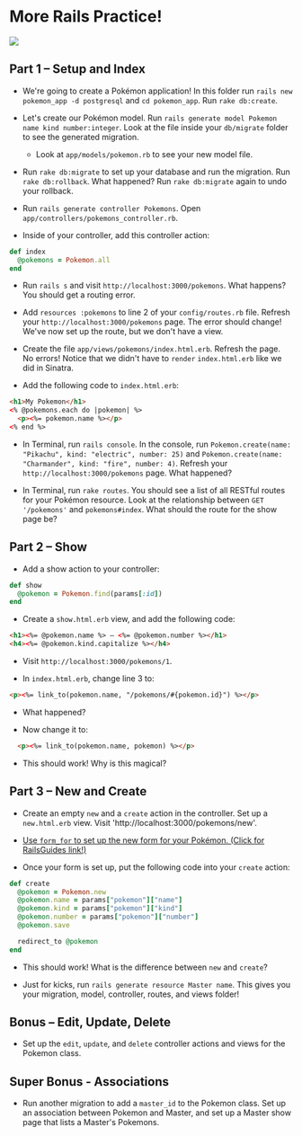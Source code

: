 # More Rails Practice!

![](http://i.imgur.com/oJkBNgX.jpg)

## Part 1 – Setup and Index

* We're going to create a Pokémon application! In this folder run `rails new pokemon_app -d postgresql` and `cd pokemon_app`. Run `rake db:create`.

* Let's create our Pokémon model. Run `rails generate model Pokemon name kind number:integer`. Look at the file inside your `db/migrate` folder to see the generated migration.
  - Look at `app/models/pokemon.rb` to see your new model file.

* Run `rake db:migrate` to set up your database and run the migration. Run `rake db:rollback`. What happened? Run `rake db:migrate` again to undo your rollback.

* Run `rails generate controller Pokemons`. Open `app/controllers/pokemons_controller.rb`.

* Inside of your controller, add this controller action:
```ruby
def index
  @pokemons = Pokemon.all
end
```

* Run `rails s` and visit `http://localhost:3000/pokemons`. What happens? You should get a routing error.

* Add `resources :pokemons` to line 2 of your `config/routes.rb` file. Refresh your `http://localhost:3000/pokemons` page. The error should change! We've now set up the route, but we don't have a view.

* Create the file `app/views/pokemons/index.html.erb`. Refresh the page. No errors! Notice that we didn't have to `render` `index.html.erb` like we did in Sinatra.

* Add the following code to `index.html.erb`:
```html
<h1>My Pokemon</h1>
<% @pokemons.each do |pokemon| %>
  <p><%= pokemon.name %></p>
<% end %>
```

* In Terminal, run `rails console`. In the console, run `Pokemon.create(name: "Pikachu", kind: "electric", number: 25)` and `Pokemon.create(name: "Charmander", kind: "fire", number: 4)`. Refresh your `http://localhost:3000/pokemons` page. What happened?

* In Terminal, run `rake routes`. You should see a list of all RESTful routes for your Pokémon resource. Look at the relationship between `GET '/pokemons'` and `pokemons#index`. What should the route for the show page be?

## Part 2 – Show

* Add a show action to your controller:
```ruby
def show
  @pokemon = Pokemon.find(params[:id])
end
```

* Create a `show.html.erb` view, and add the following code:
```html
<h1><%= @pokemon.name %> – <%= @pokemon.number %></h1>
<h4><%= @pokemon.kind.capitalize %></h4>
```
  - Visit `http://localhost:3000/pokemons/1`.

* In `index.html.erb`, change line 3 to:
```html
<p><%= link_to(pokemon.name, "/pokemons/#{pokemon.id}") %></p>
```
  - What happened?

* Now change it to:
```html
  <p><%= link_to(pokemon.name, pokemon) %></p>
```
- This should work! Why is this magical?

## Part 3 – New and Create

* Create an empty `new` and a `create` action in the controller. Set up a `new.html.erb` view. Visit 'http://localhost:3000/pokemons/new'.

* [Use `form_for` to set up the new form for your Pokémon. (Click for RailsGuides link!)](http://guides.rubyonrails.org/form_helpers.html#binding-a-form-to-an-object)

* Once your form is set up, put the following code into your `create` action:
```ruby
def create
  @pokemon = Pokemon.new
  @pokemon.name = params["pokemon"]["name"]
  @pokemon.kind = params["pokemon"]["kind"]
  @pokemon.number = params["pokemon"]["number"]
  @pokemon.save

  redirect_to @pokemon
end
```

* This should work! What is the difference between `new` and `create`?

* Just for kicks, run `rails generate resource Master name`. This gives you your migration, model, controller, routes, and views folder!

## Bonus – Edit, Update, Delete

* Set up the `edit`, `update`, and `delete` controller actions and views for the Pokemon class.

## Super Bonus - Associations

* Run another migration to add a `master_id` to the Pokemon class. Set up an association between Pokemon and Master, and set up a Master show page that lists a Master's Pokemons.
